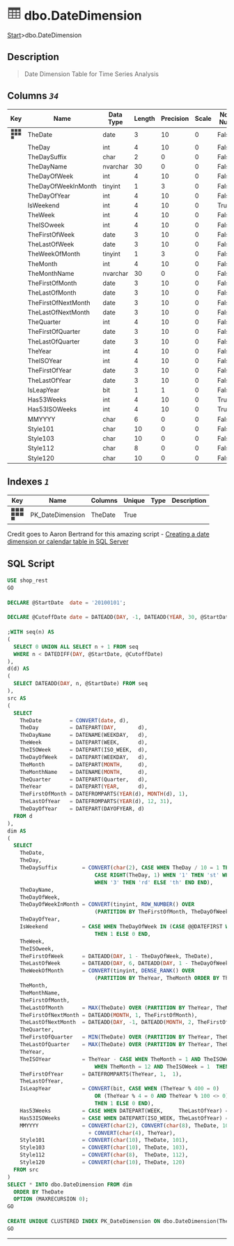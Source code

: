 # ![logo](../Images/table.svg) dbo.DateDimension

[Start](../start.md)>dbo.DateDimension

## [](#Description) Description

> Date Dimension Table for Time Series Analysis

## [](#Columns) Columns _`34`_

|Key|Name|Data Type|Length|Precision|Scale|Not Null|Description
|---|---|---|---|---|---|---|---
|[![Cluster Key PK_DateDimension](../Images/cluster.svg)](#Indexes)|TheDate|date|3|10|0|False||
| |TheDay|int|4|10|0|False||
| |TheDaySuffix|char|2|0|0|False||
| |TheDayName|nvarchar|30|0|0|False||
| |TheDayOfWeek|int|4|10|0|False||
| |TheDayOfWeekInMonth|tinyint|1|3|0|False||
| |TheDayOfYear|int|4|10|0|False||
| |IsWeekend|int|4|10|0|True||
| |TheWeek|int|4|10|0|False||
| |TheISOweek|int|4|10|0|False||
| |TheFirstOfWeek|date|3|10|0|False||
| |TheLastOfWeek|date|3|10|0|False||
| |TheWeekOfMonth|tinyint|1|3|0|False||
| |TheMonth|int|4|10|0|False||
| |TheMonthName|nvarchar|30|0|0|False||
| |TheFirstOfMonth|date|3|10|0|False||
| |TheLastOfMonth|date|3|10|0|False||
| |TheFirstOfNextMonth|date|3|10|0|False||
| |TheLastOfNextMonth|date|3|10|0|False||
| |TheQuarter|int|4|10|0|False||
| |TheFirstOfQuarter|date|3|10|0|False||
| |TheLastOfQuarter|date|3|10|0|False||
| |TheYear|int|4|10|0|False||
| |TheISOYear|int|4|10|0|False||
| |TheFirstOfYear|date|3|10|0|False||
| |TheLastOfYear|date|3|10|0|False||
| |IsLeapYear|bit|1|1|0|False||
| |Has53Weeks|int|4|10|0|True||
| |Has53ISOWeeks|int|4|10|0|True||
| |MMYYYY|char|6|0|0|False||
| |Style101|char|10|0|0|False||
| |Style103|char|10|0|0|False||
| |Style112|char|8|0|0|False||
| |Style120|char|10|0|0|False||

## [](#Indexes) Indexes _`1`_

|Key|Name|Columns|Unique|Type|Description
|---|---|---|---|---|---
|[![Cluster Key PK_DateDimension](../Images/cluster.svg)](#Indexes)|PK_DateDimension|TheDate|True|||

Credit goes to Aaron Bertrand for this amazing script - [Creating a date dimension or calendar table in SQL Server](https://www.mssqltips.com/sqlservertip/4054/creating-a-date-dimension-or-calendar-table-in-sql-server/)

## [](#SqlScript) SQL Script

```SQL
USE shop_rest
GO

DECLARE @StartDate  date = '20100101';

DECLARE @CutoffDate date = DATEADD(DAY, -1, DATEADD(YEAR, 30, @StartDate));

;WITH seq(n) AS
(
  SELECT 0 UNION ALL SELECT n + 1 FROM seq
  WHERE n < DATEDIFF(DAY, @StartDate, @CutoffDate)
),
d(d) AS
(
  SELECT DATEADD(DAY, n, @StartDate) FROM seq
),
src AS
(
  SELECT
    TheDate         = CONVERT(date, d),
    TheDay          = DATEPART(DAY,       d),
    TheDayName      = DATENAME(WEEKDAY,   d),
    TheWeek         = DATEPART(WEEK,      d),
    TheISOWeek      = DATEPART(ISO_WEEK,  d),
    TheDayOfWeek    = DATEPART(WEEKDAY,   d),
    TheMonth        = DATEPART(MONTH,     d),
    TheMonthName    = DATENAME(MONTH,     d),
    TheQuarter      = DATEPART(Quarter,   d),
    TheYear         = DATEPART(YEAR,      d),
    TheFirstOfMonth = DATEFROMPARTS(YEAR(d), MONTH(d), 1),
    TheLastOfYear   = DATEFROMPARTS(YEAR(d), 12, 31),
    TheDayOfYear    = DATEPART(DAYOFYEAR, d)
  FROM d
),
dim AS
(
  SELECT
    TheDate,
    TheDay,
    TheDaySuffix        = CONVERT(char(2), CASE WHEN TheDay / 10 = 1 THEN 'th' ELSE
                            CASE RIGHT(TheDay, 1) WHEN '1' THEN 'st' WHEN '2' THEN 'nd'
                            WHEN '3' THEN 'rd' ELSE 'th' END END),
    TheDayName,
    TheDayOfWeek,
    TheDayOfWeekInMonth = CONVERT(tinyint, ROW_NUMBER() OVER
                            (PARTITION BY TheFirstOfMonth, TheDayOfWeek ORDER BY TheDate)),
    TheDayOfYear,
    IsWeekend           = CASE WHEN TheDayOfWeek IN (CASE @@DATEFIRST WHEN 1 THEN 6 WHEN 7 THEN 1 END,7)
                            THEN 1 ELSE 0 END,
    TheWeek,
    TheISOweek,
    TheFirstOfWeek      = DATEADD(DAY, 1 - TheDayOfWeek, TheDate),
    TheLastOfWeek       = DATEADD(DAY, 6, DATEADD(DAY, 1 - TheDayOfWeek, TheDate)),
    TheWeekOfMonth      = CONVERT(tinyint, DENSE_RANK() OVER
                            (PARTITION BY TheYear, TheMonth ORDER BY TheWeek)),
    TheMonth,
    TheMonthName,
    TheFirstOfMonth,
    TheLastOfMonth      = MAX(TheDate) OVER (PARTITION BY TheYear, TheMonth),
    TheFirstOfNextMonth = DATEADD(MONTH, 1, TheFirstOfMonth),
    TheLastOfNextMonth  = DATEADD(DAY, -1, DATEADD(MONTH, 2, TheFirstOfMonth)),
    TheQuarter,
    TheFirstOfQuarter   = MIN(TheDate) OVER (PARTITION BY TheYear, TheQuarter),
    TheLastOfQuarter    = MAX(TheDate) OVER (PARTITION BY TheYear, TheQuarter),
    TheYear,
    TheISOYear          = TheYear - CASE WHEN TheMonth = 1 AND TheISOWeek > 51 THEN 1
                            WHEN TheMonth = 12 AND TheISOWeek = 1  THEN -1 ELSE 0 END,
    TheFirstOfYear      = DATEFROMPARTS(TheYear, 1,  1),
    TheLastOfYear,
    IsLeapYear          = CONVERT(bit, CASE WHEN (TheYear % 400 = 0)
                            OR (TheYear % 4 = 0 AND TheYear % 100 <> 0)
                            THEN 1 ELSE 0 END),
    Has53Weeks          = CASE WHEN DATEPART(WEEK,     TheLastOfYear) = 53 THEN 1 ELSE 0 END,
    Has53ISOWeeks       = CASE WHEN DATEPART(ISO_WEEK, TheLastOfYear) = 53 THEN 1 ELSE 0 END,
    MMYYYY              = CONVERT(char(2), CONVERT(char(8), TheDate, 101))
                          + CONVERT(char(4), TheYear),
    Style101            = CONVERT(char(10), TheDate, 101),
    Style103            = CONVERT(char(10), TheDate, 103),
    Style112            = CONVERT(char(8),  TheDate, 112),
    Style120            = CONVERT(char(10), TheDate, 120)
  FROM src
)
SELECT * INTO dbo.DateDimension FROM dim
  ORDER BY TheDate
  OPTION (MAXRECURSION 0);
GO

CREATE UNIQUE CLUSTERED INDEX PK_DateDimension ON dbo.DateDimension(TheDate);
GO

```

___
